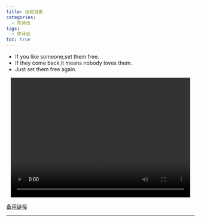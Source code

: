 ```yaml
---
title: 给他自由
categories:
  - 陈诗远
tags:
  - 陈诗远
toc: true 
---
```


- If you like someone,set them free.
- If they come back,it means nobody loves them.
- Just set them free again.


<p style="text-align:center">
   <video width="480" height="320" controls>
       <source src="/video/csy/3.mp4">
   </video>
</p>
 <p><a href="/video/csy/3.mp4">备用链接</a></p>
 
---





